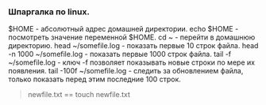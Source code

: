 ### Шпаргалка по linux.
$HOME - абсолютный адрес домашней директории.
echo $HOME - посмотреть значение переменной $HOME.
cd ~ - перейти в домашнюю директорию.
head ~/somefile.log - показать первые 10 строк файла.
head -n 1000 ~/somefile.log - показать первые 1000 строк файла.
tail -f ~/somefile.log - ключ -f позволяет показывать новые строки по мере их появления.
tail -100f ~/somefile.log - следить за обновлением файла, только показать перед этим последние 100 строк.
> newfile.txt == touch newfile.txt
